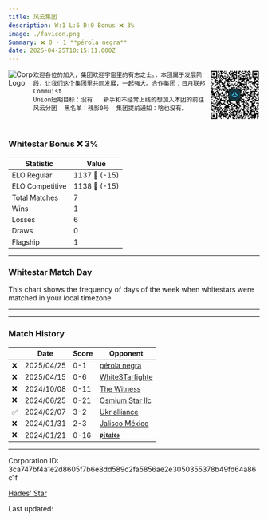 ```yaml
---
title: ​风云集团
description: W:1 L:6 D:0 Bonus ❌ 3%
image: ./favicon.png
Summary: ❌ 0 - 1 **pérola negra**
date: 2025-04-25T10:15:11.000Z
---
```

<head>
<link rel="icon" type="image/x-icon" href="./favicon.ico">
</head>
<img align="left" width="50" height="50" src="./favicon.ico" alt="Corp Logo"><img align="right" width="100" height="100" src="./qr.png" alt="QR Code">

```
欢迎各位的加入，集团欢迎宇宙里的有志之士。，本团属于发展阶段，让我们这个集团里共同发展，一起强大。合作集团：日月联邦   Commuist
Union短期目标：没有   新手和不经常上线的想加入本团的前往风云分团  黑名单：残影0号  集团提前通知：啥也没有。
```
<br>

### Whitestar Bonus ❌ 3%

| Statistic | Value |
| --- | --- |
| ELO Regular | 1137 🔻  (-15)|
| ELO Competitive | 1138 🔻  (-15)|
| Total Matches | 7 |
| Wins | 1 |
| Losses | 6 |
| Draws | 0 |
| Flagship | 1 |

---

### Whitestar Match Day

This chart shows the frequency of days of the week when whitestars were matched in your local timezone

<!-- Load Chart.js from jsDelivr CDN -->
<script src="https://cdn.jsdelivr.net/npm/chart.js@4.0.1"></script>

<!-- Create a canvas element where the chart will be rendered -->
<canvas id="myChart" width="400" height="200"></canvas>

<!-- JavaScript code to render the bar chart -->
<script>
    document.addEventListener("DOMContentLoaded", function() {
        // Ensure scanTime is an array; if empty, handle accordingly
        let timestamps = [1745144111,1744285977,1727959474,1718877216,1706870778,1706252919,1705366369];

        const fontColor = 'rgba(64, 128, 160, 1)';

        // Function to convert Unix timestamps to day of the week (0=Sunday, 6=Saturday)
        function getDayOfWeek(timestamp) {
            return new Date(timestamp * 1000).getDay();
        }

        // Initialize an array to count occurrences for each day of the week
        let dayCounts = [0, 0, 0, 0, 0, 0, 0];

        // Populate the dayCounts array based on the scanTime data
        timestamps.forEach(ts => {
            let dayOfWeek = getDayOfWeek(ts);
            dayCounts[dayOfWeek]++;
        });

        // Chart.js configuration for the bar chart
        const data = {
            labels: ['Sunday', 'Monday', 'Tuesday', 'Wednesday', 'Thursday', 'Friday', 'Saturday'],
            datasets: [{
                data: dayCounts,
                backgroundColor: [
                    'rgba(0, 191, 255, 0.2)',   // Deep Sky Blue (Sunday)
                    'rgba(135, 206, 250, 0.2)', // Light Sky Blue (Monday)
                    'rgba(173, 216, 230, 0.2)', // Light Blue (Tuesday)
                    'rgba(214, 236, 243, 0.2)', // Custom light blue (Wednesday)
                    'rgba(173, 216, 230, 0.2)', // Light Blue (Thursday)
                    'rgba(135, 206, 250, 0.2)', // Light Sky Blue (Friday)
                    'rgba(0, 191, 255, 0.2)'    // Deep Sky Blue (Saturday)
                ],
                borderColor: [
                    'rgba(0, 191, 255, 1)',
                    'rgba(135, 206, 250, 1)',
                    'rgba(173, 216, 230, 1)',
                    'rgba(214, 236, 243, 1)',
                    'rgba(173, 216, 230, 1)',
                    'rgba(135, 206, 250, 1)',
                    'rgba(0, 191, 255, 1)'
                ],
                borderWidth: 1,
                minBarLength: 5
            }]
        };

        const config = {
            type: 'bar',
            data: data,
            options: {
                scales: {
                    y: {
                        beginAtZero: true,
                        ticks: {
                            stepSize: 1,
                            color: fontColor
                        },
                        grid: {
                            color: 'rgba(255, 255, 255, 0.2)'
                        }
                    },
                    x: {
                        ticks: {
                            color: fontColor
                        },
                        grid: {
                            display: false 
                        }
                    }
                },
                plugins: {
                    legend: {
                        display: false
                    }
                }
            }
        };

        // Render the chart
        const ctx = document.getElementById('myChart').getContext('2d');
        const myChart = new Chart(ctx, config);
    });
</script>
    
---

---
### Match History

|  | Date | Score | Opponent |
| --- | --- | --- | --- |
| ❌ | 2025/04/25 | 0-1 | [pérola negra](https://ws.tsl.rocks/corp/731b9063ad91473ffe9bbd2721ce5b77e0774b482c7d88033ce2ba6f834b535a/) |
| ❌ | 2025/04/15 | 0-6 | [WhiteSTarfighte](https://ws.tsl.rocks/corp/5693bea442e36f5dbd2e36ed7b4a569f007579198d7ae00bae412c312d311dae/) |
| ❌ | 2024/10/08 | 0-11 | [The Witness](https://ws.tsl.rocks/corp/b7b956df82c516f3d2c025c8ce1a2c4932eab3de4a2f63b49184241db2b3075c/) |
| ❌ | 2024/06/25 | 0-21 | [Osmium Star llc](https://ws.tsl.rocks/corp/edd3ac94ea8ee1cf441e904ff29c48c21fa5db83af6eb5a6e83ae236b3872b22/) |
| ✅ | 2024/02/07 | 3-2 | [Ukr alliance](https://ws.tsl.rocks/corp/0eb13755b8906344c0af35f3d63b7cc0ecebf80877f327f78b1e40aded41ca7c/) |
| ❌ | 2024/01/31 | 2-3 | [Jalisco México](https://ws.tsl.rocks/corp/495236ab2171ccbcdad0da5529f080405b1ddd081eda98c7255a8cffe5b114e4/) |
| ❌ | 2024/01/21 | 0-16 | [𝖕𝖎𝖗𝖆𝖙𝖊𝖘](https://ws.tsl.rocks/corp/dfa303324f73956393169d9ab02646eb1f9492b8ec55b01c604befbd33461821/) |

---
Corporation ID: 3ca747bf4a1e2d8605f7b6e8dd589c2fa5856ae2e3050355378b49fd64a86c1f

[Hades' Star](https://www.hadesstar.com)
<script src="/assets/localtime.js"></script>
<div>
  Last updated: <span class="last-updated-date" data-unix-time="1745576111"></span>
</div>